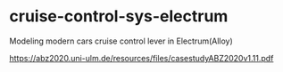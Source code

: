 # cruise-control-sys-electrum
Modeling modern cars cruise control lever in Electrum(Alloy)

https://abz2020.uni-ulm.de/resources/files/casestudyABZ2020v1.11.pdf
